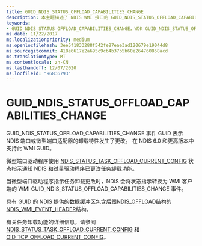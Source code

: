 ```yaml
---
title: GUID_NDIS_STATUS_OFFLOAD_CAPABILITIES_CHANGE
description: 本主题描述了 NDIS WMI 接口的 GUID_NDIS_STATUS_OFFLOAD_CAPABILITIES_CHANGE GUID。
keywords:
- GUID_NDIS_STATUS_OFFLOAD_CAPABILITIES_CHANGE，WDK GUID_NDIS_STATUS_OFFLOAD_CAPABILITIES_CHANGE 网络驱动程序
ms.date: 11/22/2017
ms.localizationpriority: medium
ms.openlocfilehash: 3ee5f1833288f542fe87eae3ad120679e19044d8
ms.sourcegitcommit: 418e6617e2a695c9cb4b37b5b60e264760858acd
ms.translationtype: MT
ms.contentlocale: zh-CN
ms.lasthandoff: 12/07/2020
ms.locfileid: "96836793"
---
```

# <a name="guid_ndis_status_offload_capabilities_change"></a>GUID_NDIS_STATUS_OFFLOAD_CAPABILITIES_CHANGE

GUID_NDIS_STATUS_OFFLOAD_CAPABILITIES_CHANGE 事件 GUID 表示 NDIS 端口或微型端口适配器的卸载特性发生了更改。 在 NDIS 6.0 和更高版本中支持此 WMI GUID。

微型端口驱动程序使用 [NDIS_STATUS_TASK_OFFLOAD_CURRENT_CONFIG](ndis-status-task-offload-current-config.md) 状态指示通知 NDIS 和过量驱动程序已更改任务卸载功能。

当微型端口驱动程序指示任务卸载更改时，NDIS 会将状态指示转换为 WMI 客户端的 WMI GUID_NDIS_STATUS_OFFLOAD_CAPABILITIES_CHANGE 事件。

具有 GUID 的 NDIS 提供的数据缓冲区包含后跟[NDIS_OFFLOAD](/windows-hardware/drivers/ddi/ntddndis/ns-ntddndis-_ndis_offload)结构的[NDIS_WMI_EVENT_HEADER](/windows-hardware/drivers/ddi/ntddndis/ns-ntddndis-_ndis_wmi_event_header)结构。

有关任务卸载功能的详细信息，请参阅 [NDIS_STATUS_TASK_OFFLOAD_CURRENT_CONFIG](ndis-status-task-offload-current-config.md) 和 [OID_TCP_OFFLOAD_CURRENT_CONFIG](oid-tcp-offload-current-config.md)。

